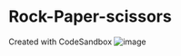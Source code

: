# Rock-Paper-scissors
Created with CodeSandbox
![image](https://user-images.githubusercontent.com/93088175/164617806-ec466cc8-6610-403f-afde-24818be24fea.png)

